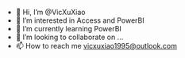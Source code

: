 - 👋 Hi, I’m @VicXuXiao
- 👀 I’m interested in Access and PowerBI
- 🌱 I’m currently learning PowerBI
- 💞️ I’m looking to collaborate on ...
- 📫 How to reach me vicxuxiao1995@outlook.com

<!---
VicXuXiao/VicXuXiao is a ✨ special ✨ repository because its `README.md` (this file) appears on your GitHub profile.
You can click the Preview link to take a look at your changes.
--->
